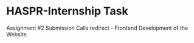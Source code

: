 # HASPR-Internship Task
Assignment #2 Submission
Calls redirect - Frontend Development of the Website.
